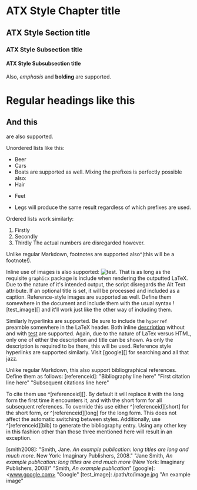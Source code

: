 # ATX Style Chapter title
## ATX Style Section title
### ATX Style Subsection title
#### ATX Style Subsubsection title
Also, *emphasis* and **bolding** are supported.

Regular headings like this
==========================
And this
--------
are also supported.

Unordered lists like this:
* Beer
* Cars
* Boats
are supported as well. Mixing the prefixes is perfectly possible also:
* Hair
- Feet
+ Legs
will produce the same result regardless of which prefixes are used.

Ordered lists work similarly:
1. Firstly
2. Secondly
3. Thirdly
The actual numbers are disregarded however.

Unlike regular Markdown, footnotes are supported also^(this will be a footnote!).

Inline use of images is also supported: ![test](/test/test.jpg "A Test image"). That is as long as the requisite `graphicx` package is include when rendering the outputted LaTeX. Due to the nature of it's intended output, the script disregards the Alt Text attribute. If an optional title is set, it will be processed and included as a caption. Reference-style images are supported as well. Define them somewhere in the document and include them with the usual syntax ![test_image][] and it'll work just like the other way of including them.

Similarly hyperlinks are supported. Be sure to include the `hyperref` preamble somewhere in the LaTeX header. Both inline [description](http://description.net) without and with [test](http://test.org "Testing") are supported. Again, due to the nature of LaTex versus HTML, only one of either the description and title can be shown. As only the description is required to be there, this will be used. Reference style hyperlinks are supported similarly. Visit [google][] for searching and all that jazz.

Unlike regular Markdown, this also support bibliographical references. Define them as follows:
[referenceid]: "Bibliography line here" "First citation line here" "Subsequent citations line here"

To cite them use ^[referenceid][]. By default it will replace it with the long form the first time it encounters it, and with the short form for all subsequent references. To override this use either ^[referenceid][short] for the short form, or ^[referenceid][long] for the long form. This does not affect the automatic switching between styles. Additionally, use ^[referenceid][bib] to generate the bibliography entry. Using any other key in this fashion other than those three mentioned here will result in an exception.

[smith2008]: "Smith, Jane. *An example publication: long titles are long and much more*. New York: Imaginary Publishers, 2008." "Jane Smith, *An example publication: long titles are and much more* (New York: Imaginary Publishers, 2008)" "Smith, *An example publication*"
[google]: <www.google.com> "Google"
[test_image]: /path/to/image.jpg "An example image"